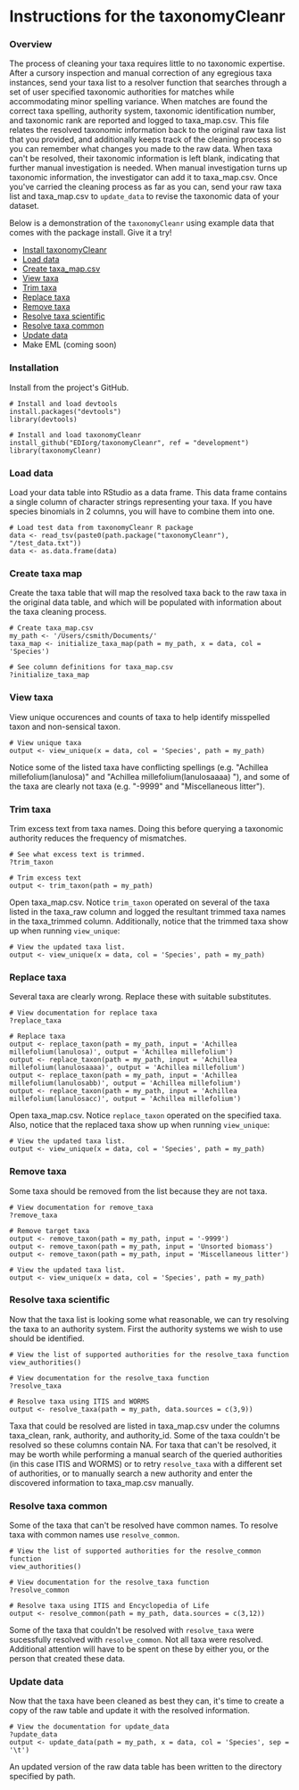 # Instructions for the taxonomyCleanr

### Overview

The process of cleaning your taxa requires little to no taxonomic expertise. After a cursory inspection and manual correction of any egregious taxa instances, send your taxa list to a resolver function that searches through a set of user specified taxonomic authorities for matches while accommodating minor spelling variance. When matches are found the correct taxa spelling, authority system, taxonomic identification number, and taxonomic rank are reported and logged to taxa_map.csv. This file relates the resolved taxonomic information back to the original raw taxa list that you provided, and additionally keeps track of the cleaning process so you can remember what changes you made to the raw data. When taxa can't be resolved, their taxonomic information is left blank, indicating that further manual investigation is needed. When manual investigation turns up taxonomic information, the investigator can add it to taxa_map.csv. Once you've carried the cleaning process as far as you can, send your raw taxa list and taxa_map.csv to `update_data` to revise the taxonomic data of your dataset.

Below is a demonstration of the `taxonomyCleanr` using example data that comes with the package install. Give it a try!

* [Install taxonomyCleanr](#installation)
* [Load data](#load-data)
* [Create taxa_map.csv](#create-taxa-map)
* [View taxa](#view-taxa)
* [Trim taxa](#trim-taxa)
* [Replace taxa](#replace-taxa)
* [Remove taxa](#remove-taxa)
* [Resolve taxa scientific](#resolve-taxa-scientific) 
* [Resolve taxa common](#resolve-taxa-common)
* [Update data](#update-data)
* Make EML (coming soon)


### Installation
Install from the project's GitHub.

```
# Install and load devtools
install.packages("devtools")
library(devtools)

# Install and load taxonomyCleanr
install_github("EDIorg/taxonomyCleanr", ref = "development")
library(taxonomyCleanr)
```

### Load data
Load your data table into RStudio as a data frame. This data frame contains a single column of character strings representing your taxa. If you have species binomials in 2 columns, you will have to combine them into one.

```
# Load test data from taxonomyCleanr R package
data <- read_tsv(paste0(path.package("taxonomyCleanr"), "/test_data.txt"))
data <- as.data.frame(data)

```

### Create taxa map
Create the taxa table that will map the resolved taxa back to the raw taxa in the original data table, and which will be populated with information about the taxa cleaning process.

```
# Create taxa_map.csv
my_path <- '/Users/csmith/Documents/'
taxa_map <- initialize_taxa_map(path = my_path, x = data, col = 'Species')

# See column definitions for taxa_map.csv
?initialize_taxa_map
```

### View taxa
View unique occurences and counts of taxa to help identify misspelled taxon and non-sensical taxon.

```
# View unique taxa
output <- view_unique(x = data, col = 'Species', path = my_path)
```

Notice some of the listed taxa have conflicting spellings (e.g. "Achillea millefolium(lanulosa)" and "Achillea millefolium(lanulosaaaa)
"), and some of the taxa are clearly not taxa (e.g. "-9999" and "Miscellaneous litter").

### Trim taxa
Trim excess text from taxa names. Doing this before querying a taxonomic authority reduces the frequency of mismatches.

```
# See what excess text is trimmed.
?trim_taxon

# Trim excess text
output <- trim_taxon(path = my_path)
```

Open taxa_map.csv. Notice `trim_taxon` operated on several of the taxa listed in the taxa_raw column and logged the resultant trimmed taxa names in the taxa_trimmed column. Additionally, notice that the trimmed taxa show up when running `view_unique`:

```
# View the updated taxa list.
output <- view_unique(x = data, col = 'Species', path = my_path)
```

### Replace taxa
Several taxa are clearly wrong. Replace these with suitable substitutes.

```
# View documentation for replace taxa
?replace_taxa

# Replace taxa
output <- replace_taxon(path = my_path, input = 'Achillea millefolium(lanulosa)', output = 'Achillea millefolium')
output <- replace_taxon(path = my_path, input = 'Achillea millefolium(lanulosaaaa)', output = 'Achillea millefolium')
output <- replace_taxon(path = my_path, input = 'Achillea millefolium(lanulosabb)', output = 'Achillea millefolium')
output <- replace_taxon(path = my_path, input = 'Achillea millefolium(lanulosacc)', output = 'Achillea millefolium')
```

Open taxa_map.csv. Notice `replace_taxon` operated on the specified taxa. Also, notice that the replaced taxa show up when running `view_unique`:

```
# View the updated taxa list.
output <- view_unique(x = data, col = 'Species', path = my_path)
```

### Remove taxa
Some taxa should be removed from the list because they are not taxa.

```
# View documentation for remove_taxa
?remove_taxa

# Remove target taxa
output <- remove_taxon(path = my_path, input = '-9999')
output <- remove_taxon(path = my_path, input = 'Unsorted biomass')
output <- remove_taxon(path = my_path, input = 'Miscellaneous litter')

# View the updated taxa list.
output <- view_unique(x = data, col = 'Species', path = my_path)
```

### Resolve taxa scientific
Now that the taxa list is looking some what reasonable, we can try resolving the taxa to an authority system. First the authority systems we wish to use should be identified.

```
# View the list of supported authorities for the resolve_taxa function
view_authorities()

# View documentation for the resolve_taxa function
?resolve_taxa

# Resolve taxa using ITIS and WORMS
output <- resolve_taxa(path = my_path, data.sources = c(3,9))
```
Taxa that could be resolved are listed in taxa_map.csv under the columns taxa_clean, rank, authority, and authority_id. Some of the taxa couldn't be resolved so these columns contain NA. For taxa that can't be resolved, it may be worth while performing a manual search of the queried authorities (in this case ITIS and WORMS) or to retry `resolve_taxa` with a different set of authorities, or to manually search a new authority and enter the discovered information to taxa_map.csv manually.

### Resolve taxa common
Some of the taxa that can't be resolved have common names. To resolve taxa with common names use `resolve_common`.

```
# View the list of supported authorities for the resolve_common function
view_authorities()

# View documentation for the resolve_taxa function
?resolve_common

# Resolve taxa using ITIS and Encyclopedia of Life
output <- resolve_common(path = my_path, data.sources = c(3,12))
```
Some of the taxa that couldn't be resolved with `resolve_taxa` were sucessfully resolved with `resolve_common`. Not all taxa were resolved. Additional attention will have to be spent on these by either you, or the person that created these data.

### Update data
Now that the taxa have been cleaned as best they can, it's time to create a copy of the raw table and update it with the resolved information.

```
# View the documentation for update_data
?update_data
output <- update_data(path = my_path, x = data, col = 'Species', sep = '\t')
```

An updated version of the raw data table has been written to the directory specified by path.


